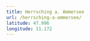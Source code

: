 ```yaml
---
title: Herrsching a. Ammersee
url: /herrsching-a-ammersee/
latitude: 47.996
longitude: 11.172
---
```

